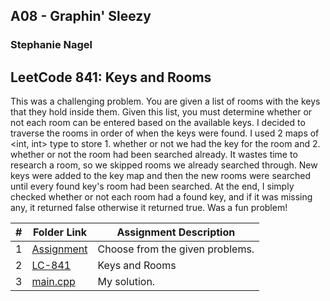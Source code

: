 ## A08 - Graphin' Sleezy
### Stephanie Nagel

## LeetCode 841: Keys and Rooms

This was a challenging problem. You are given a list of rooms with the keys that they hold inside them. Given this list, you must determine whether or not each room can be entered based on the available keys. I decided to traverse the rooms in order of when the keys were found. I used 2 maps of <int, int> type to store 1. whether or not we had the key for the room and 2. whether or not the room had been searched already. It wastes time to research a room, so we skipped rooms we already searched through. New keys were added to the key map and then the new rooms were searched until every found key's room had been searched. At the end, I simply checked whether or not each room had a found key, and if it was missing any, it returned false otherwise it returned true. Was a fun problem!


|  #  | Folder Link | Assignment Description |
| :-: | ----------- | ---------------------- |
| 1  |  [Assignment](https://github.com/rugbyprof/4883-Programming_Techniques/tree/master/Assignments/08-A08)     |   Choose from the given problems.    |
| 2 | [LC-841](https://leetcode.com/problems/keys-and-rooms/description/) | Keys and Rooms |
| 3 | [main.cpp](https://github.com/aelious/4883-Prog-Tech/blob/main/Assignments/A08/main.cpp) | My solution. | 
